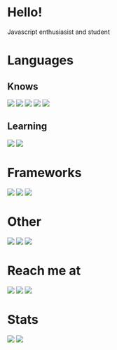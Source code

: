 # Hello!

Javascript enthusiasist and student
# Languages
## Knows
[![](https://img.shields.io/badge/node.js%20-%2343853D.svg?&style=for-the-badge&logo=node.js&logoColor=white)](https://nodejs.org)
[![](https://img.shields.io/badge/javascript%20-%23323330.svg?&style=for-the-badge&logo=javascript&logoColor=%23F7DF1E)](https://www.javascript.com/)
[![](https://img.shields.io/badge/html5%20-%23E34F26.svg?style=for-the-badge&logo=html5&logoColor=white)](https://www.w3schools.com)
[![](https://img.shields.io/badge/css3%20-%231572B6.svg?style=for-the-badge&logo=css3&logoColor=white)](https://www.w3schools.com)
[![](https://img.shields.io/badge/MongoDB-%234ea94b.svg?&style=for-the-badge&logo=mongodb&logoColor=white)](https://www.mongodb.org)

## Learning
[![](https://img.shields.io/badge/rust-%23000000.svg?&style=for-the-badge&logo=rust&logoColor=white)](https://rust-lang.org)
[![](https://img.shields.io/badge/python%20-%2314354C.svg?&style=for-the-badge&logo=python&logoColor=white)](https://python.org)

# Frameworks
[![](https://img.shields.io/badge/express.js%20-%23404d59.svg?&style=for-the-badge)](https://expressjs.com/)
[![](https://img.shields.io/badge/react%20-%2320232a.svg?&style=for-the-badge&logo=react&logoColor=%2361DAFB)](https://reactjs.org/)
[![](https://img.shields.io/badge/jquery%20-%230769AD.svg?&style=for-the-badge&logo=jquery&logoColor=white)](https://jquery.com/)

# Other
[![](https://img.shields.io/badge/blender%20-%23F5792A.svg?&style=for-the-badge&logo=blender&logoColor=white)](https://blender.org)
[![](https://img.shields.io/badge/discord%2Ejs-%232B61B3?style=for-the-badge)](https://discord.js.org)
[![](https://img.shields.io/badge/three%2Ejs-%23292E36?style=for-the-badge&logo=three%2Ejs&logoColor=white)](https://threejs.org)

# Reach me at
[![](https://img.shields.io/badge/twitter-%231DA1F2?style=for-the-badge&logo=twitter&logoColor=white)](https://twitter.com/jytesh1)
[![](https://img.shields.io/badge/Reddit%20-%23FF4500.svg?&style=for-the-badge&logo=Reddit&logoColor=white)](https://reddit.com/u/jytesh)
[![](https://img.shields.io/badge/-Stack%20overflow-FE7A16?style=for-the-badge&logo=stack-overflow&logoColor=white)](https://stackoverflow.com/users/12231980/jytesh)

# Stats
	
  <img src="https://github-readme-stats.vercel.app/api?username=Jytesh&include_all_commits=true&show_icons=true&hide_border=true&hide_title=true&count_private=true&theme=radical" />
  <img src="https://github-readme-stats.vercel.app/api/top-langs/?username=Jytesh&theme=radical&exclude_repo=PUBobot-ki&hide_border=true" />
